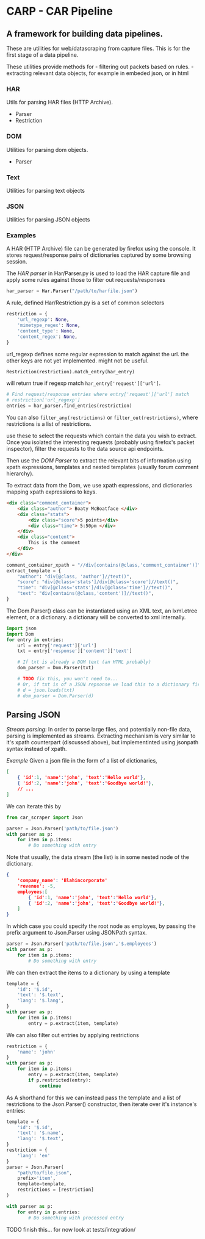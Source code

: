 #  CARP - CAR Pipeline
## A framework for building data pipelines.

These are utilities for web/datascraping from capture files.
This is for the first stage of a data pipeline.

These utilities provide methods for 
    - filtering out packets based on rules.
    - extracting relevant data objects, for example in embeded json, or in html

### HAR
Utils for parsing HAR files (HTTP Archive).

- Parser
- Restriction

### DOM
Utilities for parsing dom objects.

- Parser


### Text 
Utilities for parsing text objects


### JSON
Utilities for parsing JSON objects

### Examples

A HAR (HTTP Archive) file can be generated by firefox using the console.
<CTRL-Shift-e>
It stores request/response pairs of dictionaries captured by some browsing
session.

The *HAR parser* in Har/Parser.py is used to load the HAR capture file and apply
some rules  against those to filter out requests/responses

```python
har_parser = Har.Parser("/path/to/harfile.json")
```

A rule, defined Har/Restriction.py is a set of common selectors
```python
restriction = {
    'url_regexp': None,
    'mimetype_regex': None,
    'content_type': None,
    'content_regex': None,
}
```

url\_regexp defines some regular expression to match against the url.
the other keys are not yet implemented. might not be useful.


``` python
Restriction(restriction).match_entry(har_entry)
```
will return true if regexp match `har_entry['request']['url']`.

```python
# Find request/response entries where entry['request']['url'] match
# restriction['url_regexp']
entries = har_parser.find_entries(restriction)
```

You can also ```filter_any(restrictions)``` or ```filter_out(restrictions)```,
where restrictions is a list of restrictions.

use these to select the requests which contain the data you wish to extract.
Once you isolated the interesting requests (probably using firefox's packet
inspector), filter the requests to the data source api endpoints.

Then use the *DOM Parser* to extract the relevant bits of information using
xpath expressions, templates and nested templates (usually forum comment
hierarchy).

To extract data from the Dom, we use xpath expressions, and dictionaries
mapping xpath expressions to keys.

```html
<div class="comment_container">
    <div class="author"> Boaty McBoatface </div>
    <div class="stats">
        <div class="score">5 points</div>
        <div class="time"> 5:50pm </div>
    </div>
    <div class="content">
        This is the comment
    </div>
</div>
```



```python
comment_container_xpath = "//div[contains(@class,'comment_container')]"
extract_template = {
    "author": "div[@class, 'author']//text()",
    "score": "div[@class='stats']/div[@class='score']//text()",
    "time": "div[@class='stats']/div[@class='time']//text()",
    "text": "div[contains(@class,'content')]//text()",
}
```

The Dom.Parser() class can be instantiated using an XML text, an lxml.etree
element, or a dictionary. a dictionary will be converted to xml internally.

```python
import json
import Dom
for entry in entries:
    url = entry['request']['url']
    txt = entry['response']['content']['text']

    # If txt is already a DOM text (an HTML probably)
    dom_parser = Dom.Parser(txt)

    # TODO fix this, you won't need to...
    # Or, if txt is of a JSON repsonse we load this to a dictionary first.
    # d = json.loads(txt)
    # dom_parser = Dom.Parser(d)
```


## Parsing JSON
_Stream parsing_: In order to parse large files, and potentially non-file data,
parsing is implemented as streams. 
Extracting mechanism is very similar to it's xpath counterpart (discussed
above), but implementinted using jsonpath syntax instead of xpath.


*Example*
Given a json file in the form of a list of dictionaries, 
```json
[
    { 'id':1, 'name':'john', 'text':'Hello world'},
    { 'id':2, 'name':'john', 'text':'Goodbye world!'},
    // ...
]
```

We can iterate this by 

``` python
from car_scraper import Json

parser = Json.Parser('path/to/file.json')
with parser as p:
    for item in p.items:
        # Do something with entry
```

Note that usually, the data stream (the list) is in some nested node of the
dictionary.

``` json
{
    'company_name': 'Blahincorporate'
    'revenue': -5,
    employees:[
        { 'id':1, 'name':'john', 'text':'Hello world'},
        { 'id':2, 'name':'john', 'text':'Goodbye world!'},
    ]
}
```
In which case you could specify the root node as employes, by passing the
prefix argument to Json.Parser using JSONPath syntax.


``` python
parser = Json.Parser('path/to/file.json','$.employees')
with parser as p:
    for item in p.items:
        # Do something with entry
```

We can then extract the items to a dictionary by using a template
```python
template = {
	'id': '$.id',
	'text': '$.text',
	'lang': '$.lang',
}
with parser as p:
    for item in p.items:
        entry = p.extract(item, template)
```

We can also filter out entries by applying restrictions

```python
restriction = {
	'name': 'john'
}
with parser as p:
    for item in p.items:
        entry = p.extract(item, template)
		if p.restricted(entry):
			continue
```

As A shorthand for this we can instead pass the template and a list of
restrictions to the Json.Parser() constructor, then iterate over it's
instance's entries:

```python
template = {
	'id': '$.id',
	'text': '$.name',
	'lang': '$.text',
}
restriction = {
	'lang': 'en'
}
parser = Json.Parser(
    "path/to/file.json",
    prefix='item',
    template=template,
    restrictions = [restriction]
)

with parser as p:
    for entry in p.entries:
        # Do something with processed entry
```

TODO finish this... for now look at tests/integration/
